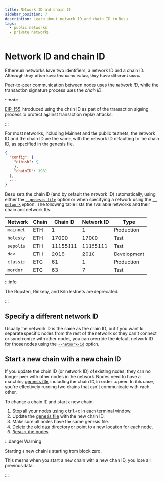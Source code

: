 ```yaml
---
title: Network ID and chain ID
sidebar_position: 7
description: Learn about network ID and chain ID in Besu.
tags:
  - public networks
  - private networks
---
```


# Network ID and chain ID

Ethereum networks have two identifiers, a network ID and a chain ID. Although they often have the same value, they have different uses.

Peer-to-peer communication between nodes uses the _network ID_, while the transaction signature process uses the _chain ID_.

:::note

[EIP-155](https://github.com/ethereum/EIPs/blob/master/EIPS/eip-155.md) introduced using the chain ID as part of the transaction signing process to protect against transaction replay attacks.

:::

For most networks, including Mainnet and the public testnets, the network ID and the chain ID are the same, with the network ID defaulting to the chain ID, as specified in the genesis file.

```json title="Chain ID in the genesis file"
{
  "config": {
    "ethash": {
    },
    "chainID": 1981
  },
  ...
}
```

Besu sets the chain ID (and by default the network ID) automatically, using either the [`--genesis-file`](../reference/cli/options.md#genesis-file) option or when specifying a network using the [`--network`](../reference/cli/options.md#network) option. The following table lists the available networks and their chain and network IDs.

| Network   | Chain | Chain ID | Network ID | Type        |
| --------- | ----- | -------- | ---------- | ----------- |
| `mainnet` | ETH   | 1        | 1          | Production  |
| `holesky` | ETH   | 17000    | 17000      | Test        |
| `sepolia` | ETH   | 11155111 | 11155111   | Test        |
| `dev`     | ETH   | 2018     | 2018       | Development |
| `classic` | ETC   | 61       | 1          | Production  |
| `mordor`  | ETC   | 63       | 7          | Test        |

:::info

The Ropsten, Rinkeby, and Kiln testnets are deprecated.

:::

## Specify a different network ID

Usually the network ID is the same as the chain ID, but if you want to separate specific nodes from the rest of the network so they can't connect or synchronize with other nodes, you can override the default network ID for those nodes using the [`--network-id`](../reference/cli/options.md#network-id) option.

## Start a new chain with a new chain ID

If you update the chain ID (or network ID) of existing nodes, they can no longer peer with other nodes in the network. Nodes need to have a matching [genesis file](genesis-file.md), including the chain ID, in order to peer. In this case, you're effectively running two chains that can't communicate with each other.

To change a chain ID and start a new chain:

1. Stop all your nodes using <kbd>ctrl+c</kbd> in each terminal window.
2. Update the [genesis file](genesis-file.md) with the new chain ID.
3. Make sure all nodes have the same genesis file.
4. Delete the old data directory or point to a new location for each node.
5. [Restart the nodes](../../private-networks/tutorials/ibft/index.md#6-start-the-first-node-as-the-bootnode).

:::danger Warning

Starting a new chain is starting from block zero.

This means when you start a new chain with a new chain ID, you lose all previous data.

:::

